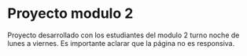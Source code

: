 # Proyecto modulo 2

Proyecto desarrollado con los estudiantes del modulo 2 turno noche de lunes a viernes. Es importante aclarar que la página no es responsiva.
